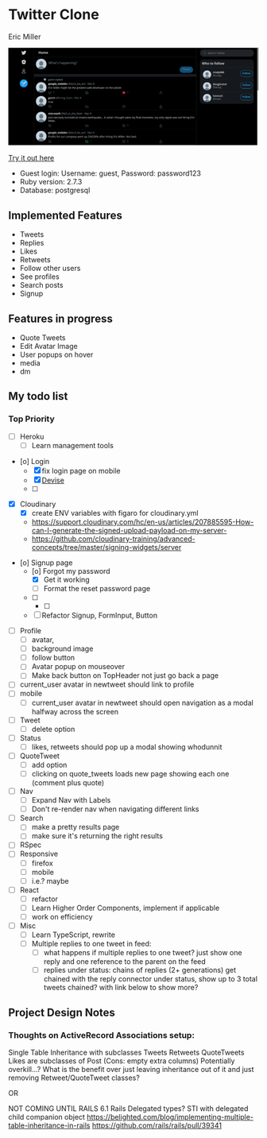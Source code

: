 # Twitter Clone

Eric Miller

![Twitter Clone Screenshot](./app/assets/images/twitter.png)

[Try it out here](https://twitter-clone-ericmiller.herokuapp.com/)

- Guest login: Username: guest, Password: password123
- Ruby version: 2.7.3
- Database: postgresql

## Implemented Features

- Tweets
- Replies
- Likes
- Retweets
- Follow other users
- See profiles
- Search posts
- Signup

## Features in progress

- Quote Tweets
- Edit Avatar Image
- User popups on hover
- media
- dm

## My todo list

### Top Priority

- [ ] Heroku
  - [ ] Learn management tools
- [o] Login
  - [x] fix login page on mobile
  - [x] [Devise](Devise)
  - [ ]
- [x] Cloudinary
  - [x] create ENV variables with figaro for cloudinary.yml
  - https://support.cloudinary.com/hc/en-us/articles/207885595-How-can-I-generate-the-signed-upload-payload-on-my-server-
  - https://github.com/cloudinary-training/advanced-concepts/tree/master/signing-widgets/server
- [o] Signup page
  - [o] Forgot my password
    - [x] Get it working
    - [ ] Format the reset password page
  - [ ] - [ ]
  - [ ] Refactor Signup, FormInput, Button
- [ ] Profile
  - [ ] avatar,
  - [ ] background image
  - [ ] follow button
  - [ ] Avatar popup on mouseover
  - [ ] Make back button on TopHeader not just go back a page
- [ ] current_user avatar in newtweet should link to profile
- [ ] mobile
  - [ ] current_user avatar in newtweet should open navigation as a modal halfway across the screen
- [ ] Tweet
  - [ ] delete option
- [ ] Status
  - [ ] likes, retweets should pop up a modal showing whodunnit
- [ ] QuoteTweet
  - [ ] add option
  - [ ] clicking on quote_tweets loads new page showing each one (comment plus quote)
- [ ] Nav
  - [ ] Expand Nav with Labels
  - [ ] Don't re-render nav when navigating different links
- [ ] Search
  - [ ] make a pretty results page
  - [ ] make sure it's returning the right results
- [ ] RSpec
- [ ] Responsive
  - [ ] firefox
  - [ ] mobile
  - [ ] i.e.? maybe
- [ ] React
  - [ ] refactor
  - [ ] Learn Higher Order Components, implement if applicable
  - [ ] work on efficiency
- [ ] Misc
  - [ ] Learn TypeScript, rewrite
  - [ ] Multiple replies to one tweet in feed:
    - [ ] what happens if multiple replies to one tweet? just show one reply and one reference to the parent on the feed
    - [ ] replies under status: chains of replies (2+ generations) get chained with the reply connector under status, show up to 3 total tweets chained? with link below to show more?

## Project Design Notes

### Thoughts on ActiveRecord Associations setup:

Single Table Inheritance with subclasses
Tweets Retweets QuoteTweets Likes are subclasses of Post
(Cons: empty extra columns)
Potentially overkill...?
What is the benefit over just leaving inheritance out of it and just removing Retweet/QuoteTweet classes?

OR

NOT COMING UNTIL RAILS 6.1
Rails Delegated types? STI with delegated child companion object
https://belighted.com/blog/implementing-multiple-table-inheritance-in-rails
https://github.com/rails/rails/pull/39341
